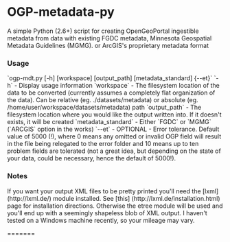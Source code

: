<h1>OGP-metadata-py</h1>
A simple Python (2.6+) script for creating OpenGeoPortal ingestible metadata from data with existing FGDC metadata, Minnesota Geospatial Metadata Guidelines (MGMG). or ArcGIS's proprietary metadata format

<h3>Usage</h3>
`ogp-mdt.py [-h] [workspace] [output_path] [metadata_standard] {--et}`  
`-h` - Display usage information
`workspace` - The filesystem location of the data to be converted (currently assumes a completely flat organization of the data). Can be relative (eg. ./datasets/metadata) or absolute (eg. /home/user/workspace/datasets/metadata) path
`output_path` - The filesystem location where you would like the output written into. If it doesn't exists, it will be created
`metadata_standard` - Either `FGDC` or `MGMG` (`ARCGIS` option in the works)  
`--et` - OPTIONAL - Error tolerance. Default value of 5000 (!), where 0 means any omitted or invalid OGP field will result in the file being relegated to the error folder and 10 means up to ten problem fields are tolerated (not a great idea, but depending on the state of your data, could be necessary, hence the default of 5000!). 


<h3>Notes</h3> 
If you want your output XML files to be pretty printed you'll need the [lxml](http://lxml.de/) module installed. See [this] (http://lxml.de/installation.html) page for installation directions. Otherwise the etree module will be used and you'll end up with a seemingly shapeless blob of XML output.
I haven't tested on a Windows machine recently, so your mileage may vary.


=======


